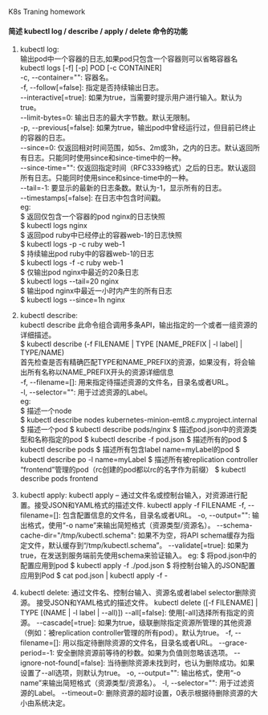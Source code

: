 K8s Traning homework

#### 简述 kubectl log / describe / apply / delete 命令的功能  
1. kubectl log:  
输出pod中一个容器的日志,如果pod只包含一个容器则可以省略容器名  
kubectl logs [-f] [-p] POD [-c CONTAINER]   
 -c, --container="": 容器名。   
 -f, --follow[=false]: 指定是否持续输出日志。   
      --interactive[=true]: 如果为true，当需要时提示用户进行输入。默认为true。  
      --limit-bytes=0: 输出日志的最大字节数。默认无限制。   
 -p, --previous[=false]: 如果为true，输出pod中曾经运行过，但目前已终止的容器的日志。   
      --since=0: 仅返回相对时间范围，如5s、2m或3h，之内的日志。默认返回所有日志。只能同时使用since和since-time中的一种。  
      --since-time="": 仅返回指定时间（RFC3339格式）之后的日志。默认返回所有日志。只能同时使用since和since-time中的一种。  
      --tail=-1: 要显示的最新的日志条数。默认为-1，显示所有的日志。  
      --timestamps[=false]: 在日志中包含时间戳。      
eg:  
$  返回仅包含一个容器的pod nginx的日志快照  
$ kubectl logs nginx  
$  返回pod ruby中已经停止的容器web-1的日志快照  
$ kubectl logs -p -c ruby web-1  
$  持续输出pod ruby中的容器web-1的日志  
$ kubectl logs -f -c ruby web-1  
$ 仅输出pod nginx中最近的20条日志  
$ kubectl logs --tail=20 nginx  
$  输出pod nginx中最近一小时内产生的所有日志  
$ kubectl logs --since=1h nginx   
    
2. kubectl describe:   
kubectl describe 此命令组合调用多条API，输出指定的一个或者一组资源的详细描述。  
$ kubectl describe (-f FILENAME | TYPE [NAME_PREFIX | -l label] | TYPE/NAME)  
首先检查是否有精确匹配TYPE和NAME_PREFIX的资源，如果没有，将会输出所有名称以NAME_PREFIX开头的资源详细信息  
 -f, --filename=[]: 用来指定待描述资源的文件名，目录名或者URL。  
 -l, --selector="": 用于过滤资源的Label。   
eg:  
$  描述一个node  
$ kubectl describe nodes kubernetes-minion-emt8.c.myproject.internal
$ 描述一个pod
$ kubectl describe pods/nginx
$  描述pod.json中的资源类型和名称指定的pod
$ kubectl describe -f pod.json
$  描述所有的pod
$ kubectl describe pods
$  描述所有包含label name=myLabel的pod
$ kubectl describe po -l name=myLabel
$ 描述所有被replication controller “frontend”管理的pod（rc创建的pod都以rc的名字作为前缀）
$ kubectl describe pods frontend

3. kubectl apply:
kubectl apply – 通过文件名或控制台输入，对资源进行配置。接受JSON和YAML格式的描述文件.
kubectl apply -f FILENAME
 -f, --filename=[]: 包含配置信息的文件名，目录名或者URL。
 -o, --output="": 输出格式，使用“-o name”来输出简短格式（资源类型/资源名）。
      --schema-cache-dir="/tmp/kubectl.schema": 如果不为空，将API schema缓存为指定文件，默认缓存到“/tmp/kubectl.schema”。
      --validate[=true]: 如果为true，在发送到服务端前先使用schema来验证输入。
eg:
$  将pod.json中的配置应用到pod
$ kubectl apply -f ./pod.json
$  将控制台输入的JSON配置应用到Pod
$ cat pod.json | kubectl apply -f -

4. kubectl delete:
通过文件名、控制台输入、资源名或者label selector删除资源。 接受JSON和YAML格式的描述文件。
kubectl delete ([-f FILENAME] | TYPE [(NAME | -l label | --all)])
      --all[=false]: 使用[-all]选择所有指定的资源。
      --cascade[=true]: 如果为true，级联删除指定资源所管理的其他资源（例如：被replication controller管理的所有pod）。默认为true。
  -f, --filename=[]: 用以指定待删除资源的文件名，目录名或者URL。
      --grace-period=-1: 安全删除资源前等待的秒数。如果为负值则忽略该选项。
      --ignore-not-found[=false]: 当待删除资源未找到时，也认为删除成功。如果设置了--all选项，则默认为true。
  -o, --output="": 输出格式，使用“-o name”来输出简短格式（资源类型/资源名）。
  -l, --selector="": 用于过滤资源的Label。
      --timeout=0: 删除资源的超时设置，0表示根据待删除资源的大小由系统决定。



#### 
